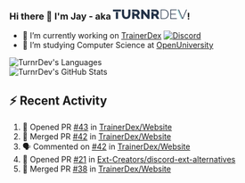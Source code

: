 ### Hi there 👋 I'm Jay - aka <img src="https://raw.githubusercontent.com/TurnrDev/TurnrDev/master/Logo/SVG/TurnrDev_Logo_Dark%20Blue%20%26%20Teal.svg" alt="TurnrDev" height="17.5px">!

- 🔭 I’m currently working on [TrainerDex](https://www.github.com/TrainerDex) [![Discord](https://discordapp.com/api/v6/guilds/364313717720219651/widget.png?style=shield)](http://discord.trainerdex.co.uk/)
- 🤔 I’m studying Computer Science at [OpenUniversity](http://www.open.ac.uk/courses/computing-it/degrees/bsc-computing-it-software-q62-soft)

![TurnrDev's Languages](https://github-readme-stats.vercel.app/api/top-langs/?username=TurnrDev&layout=compact&hide_border=true&title_color=1fa6aa&text_color=233247)
<br>
![TurnrDev's GitHub Stats](https://github-readme-stats.vercel.app/api?username=TurnrDev&show_icons=true&hide_border=true&count_private=true&include_all_commits=true&icon_color=1fa6aa&title_color=1fa6aa&text_color=233247)
<br>

## :zap: Recent Activity

<!--START_SECTION:activity-->
1. 💪 Opened PR [#43](https://github.com//TrainerDex/Website/pull/43) in [TrainerDex/Website](https://github.com//TrainerDex/Website)
2. 🎉 Merged PR [#42](https://github.com//TrainerDex/Website/pull/42) in [TrainerDex/Website](https://github.com//TrainerDex/Website)
3. 🗣 Commented on [#42](https://github.com//TrainerDex/Website/issues/42) in [TrainerDex/Website](https://github.com//TrainerDex/Website)
4. 💪 Opened PR [#21](https://github.com//Ext-Creators/discord-ext-alternatives/pull/21) in [Ext-Creators/discord-ext-alternatives](https://github.com//Ext-Creators/discord-ext-alternatives)
5. 🎉 Merged PR [#38](https://github.com//TrainerDex/Website/pull/38) in [TrainerDex/Website](https://github.com//TrainerDex/Website)
<!--END_SECTION:activity-->
